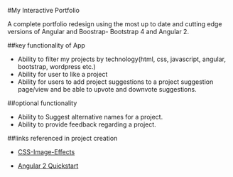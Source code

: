 #My Interactive Portfolio

A complete portfolio redesign using the most up to date and cutting edge versions of Angular and Boostrap- Bootstrap 4 and Angular 2.

##key functionality of App

- Ability to filter my projects by technology(html, css, javascript, angular, bootstrap, wordpress etc.)
- Ability for user to like a project
- Ability for users to add project suggestions to a project suggestion page/view and be able to upvote and downvote suggestions.


##optional functionality

- Ability to Suggest alternative names for a project.
- Ability to provide feedback regarding a project.


##links referenced in project creation

- [CSS-Image-Effects](https://css-tricks.com/almanac/properties/f/filter/)

- [Angular 2 Quickstart](https://angular.io/docs/ts/latest/quickstart.html)





